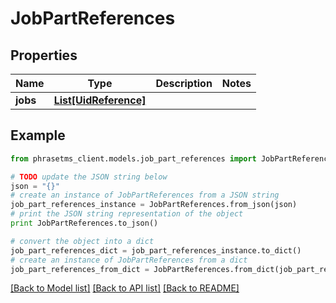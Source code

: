 # JobPartReferences

## Properties

| Name     | Type                                      | Description | Notes |
| -------- | ----------------------------------------- | ----------- | ----- |
| **jobs** | [**List[UidReference]**](UidReference.md) |             |

## Example

```python
from phrasetms_client.models.job_part_references import JobPartReferences

# TODO update the JSON string below
json = "{}"
# create an instance of JobPartReferences from a JSON string
job_part_references_instance = JobPartReferences.from_json(json)
# print the JSON string representation of the object
print JobPartReferences.to_json()

# convert the object into a dict
job_part_references_dict = job_part_references_instance.to_dict()
# create an instance of JobPartReferences from a dict
job_part_references_from_dict = JobPartReferences.from_dict(job_part_references_dict)
```

[[Back to Model list]](../README.md#documentation-for-models) [[Back to API list]](../README.md#documentation-for-api-endpoints) [[Back to README]](../README.md)
